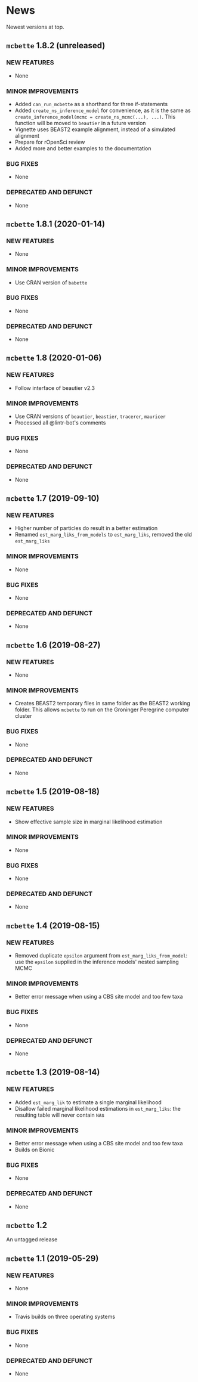 # News

Newest versions at top.

## `mcbette` 1.8.2 (unreleased)

### NEW FEATURES

 * None

### MINOR IMPROVEMENTS

 * Added `can_run_mcbette` as a shorthand for three if-statements
 * Added `create_ns_inference_model` for convenience, as it is the same
   as `create_inference_model(mcmc = create_ns_mcmc(...), ...)`. This
   function will be moved to `beautier` in a future version
 * Vignette uses BEAST2 example alignment, instead of a simulated alignment
 * Prepare for rOpenSci review
 * Added more and better examples to the documentation

### BUG FIXES

 * None

### DEPRECATED AND DEFUNCT

 * None

## `mcbette` 1.8.1 (2020-01-14)

### NEW FEATURES

 * None

### MINOR IMPROVEMENTS

 * Use CRAN version of `babette`

### BUG FIXES

 * None

### DEPRECATED AND DEFUNCT

 * None

## `mcbette` 1.8 (2020-01-06)

### NEW FEATURES

 * Follow interface of beautier v2.3

### MINOR IMPROVEMENTS

 * Use CRAN versions of `beautier`, `beastier`, `tracerer`, `mauricer`
 * Processed all @lintr-bot's comments

### BUG FIXES

 * None

### DEPRECATED AND DEFUNCT

 * None

## `mcbette` 1.7 (2019-09-10)

### NEW FEATURES

 * Higher number of particles do result in a better estimation
 * Renamed `est_marg_liks_from_models` to `est_marg_liks`,
   removed the old `est_marg_liks`

### MINOR IMPROVEMENTS

 * None

### BUG FIXES

 * None

### DEPRECATED AND DEFUNCT

 * None


## `mcbette` 1.6 (2019-08-27)

### NEW FEATURES

 * None

### MINOR IMPROVEMENTS

 * Creates BEAST2 temporary files in same folder as the BEAST2 working
   folder. This allows `mcbette` to run on the Groninger Peregrine
   computer cluster

### BUG FIXES

 * None

### DEPRECATED AND DEFUNCT

 * None

## `mcbette` 1.5 (2019-08-18)

### NEW FEATURES

 * Show effective sample size in marginal likelihood estimation

### MINOR IMPROVEMENTS

 * None

### BUG FIXES

 * None

### DEPRECATED AND DEFUNCT

 * None


## `mcbette` 1.4 (2019-08-15)

### NEW FEATURES

 * Removed duplicate `epsilon` argument from `est_marg_liks_from_model`:
   use the `epsilon` supplied in the inference models' nested sampling
   MCMC

### MINOR IMPROVEMENTS

 * Better error message when using a CBS site model and too few taxa

### BUG FIXES

 * None

### DEPRECATED AND DEFUNCT

 * None

## `mcbette` 1.3 (2019-08-14)

### NEW FEATURES

 * Added `est_marg_lik` to estimate a single marginal likelihood
 * Disallow failed marginal likelihood estimations in `est_marg_liks`:
   the resulting table will never contain `NA`s

### MINOR IMPROVEMENTS

 * Better error message when using a CBS site model and too few taxa
 * Builds on Bionic

### BUG FIXES

 * None

### DEPRECATED AND DEFUNCT

 * None

## `mcbette` 1.2

An untagged release

## `mcbette` 1.1 (2019-05-29)

### NEW FEATURES

 * None

### MINOR IMPROVEMENTS

 * Travis builds on three operating systems

### BUG FIXES

 * None

### DEPRECATED AND DEFUNCT

 * None
